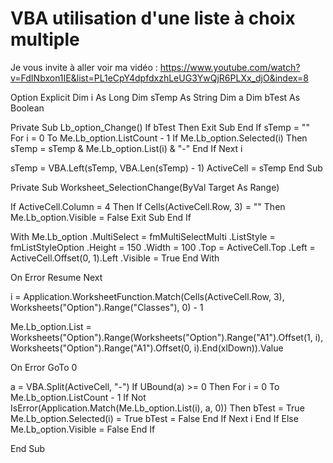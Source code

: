 # VBA utilisation d'une liste à choix multiple
Je vous invite à aller voir ma vidéo : https://www.youtube.com/watch?v=FdINbxon1IE&list=PL1eCpY4dpfdxzhLeUG3YwQjR6PLXx_djO&index=8

Option Explicit
Dim i As Long
Dim sTemp As String
Dim a
Dim bTest As Boolean


Private Sub Lb_option_Change()
If bTest Then
    Exit Sub
End If
sTemp = ""
For i = 0 To Me.Lb_option.ListCount - 1
If Me.Lb_option.Selected(i) Then
    sTemp = sTemp & Me.Lb_option.List(i) & "-"
End If
Next i

sTemp = VBA.Left(sTemp, VBA.Len(sTemp) - 1)
ActiveCell = sTemp
End Sub



Private Sub Worksheet_SelectionChange(ByVal Target As Range)

If ActiveCell.Column = 4 Then
    If Cells(ActiveCell.Row, 3) = "" Then
        Me.Lb_option.Visible = False
        Exit Sub
    End If

With Me.Lb_option
    .MultiSelect = fmMultiSelectMulti
    .ListStyle = fmListStyleOption
    .Height = 150
    .Width = 100
    .Top = ActiveCell.Top
    .Left = ActiveCell.Offset(0, 1).Left
    .Visible = True
End With

On Error Resume Next

i = Application.WorksheetFunction.Match(Cells(ActiveCell.Row, 3), Worksheets("Option").Range("Classes"), 0) - 1

Me.Lb_option.List = Worksheets("Option").Range(Worksheets("Option").Range("A1").Offset(1, i), Worksheets("Option").Range("A1").Offset(0, i).End(xlDown)).Value

On Error GoTo 0

a = VBA.Split(ActiveCell, "-")
    If UBound(a) >= 0 Then
    For i = 0 To Me.Lb_option.ListCount - 1
        If Not IsError(Application.Match(Me.Lb_option.List(i), a, 0)) Then
        bTest = True
        Me.Lb_option.Selected(i) = True
        bTest = False
        End If
    Next i
    End If
Else
Me.Lb_option.Visible = False
End If

End Sub



